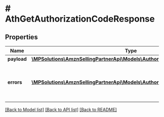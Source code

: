 # # AthGetAuthorizationCodeResponse

## Properties

Name | Type | Description | Notes
------------ | ------------- | ------------- | -------------
**payload** | [**\MPSolutions\AmznSellingPartnerApi\Models\Authorization\AthAuthorizationCode**](AthAuthorizationCode.md) |  | [optional]
**errors** | [**\MPSolutions\AmznSellingPartnerApi\Models\Authorization\AthError[]**](AthError.md) | A list of error responses returned when a request is unsuccessful. | [optional]

[[Back to Model list]](../../README.md#models) [[Back to API list]](../../README.md#endpoints) [[Back to README]](../../README.md)
